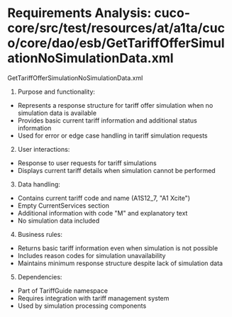 # Requirements Analysis: cuco-core/src/test/resources/at/a1ta/cuco/core/dao/esb/GetTariffOfferSimulationNoSimulationData.xml

GetTariffOfferSimulationNoSimulationData.xml

1. Purpose and functionality:
- Represents a response structure for tariff offer simulation when no simulation data is available
- Provides basic current tariff information and additional status information
- Used for error or edge case handling in tariff simulation requests

2. User interactions:
- Response to user requests for tariff simulations
- Displays current tariff details when simulation cannot be performed

3. Data handling:
- Contains current tariff code and name (A1S12_7, "A1 Xcite")
- Empty CurrentServices section
- Additional information with code "M" and explanatory text
- No simulation data included

4. Business rules:
- Returns basic tariff information even when simulation is not possible
- Includes reason codes for simulation unavailability
- Maintains minimum response structure despite lack of simulation data

5. Dependencies:
- Part of TariffGuide namespace
- Requires integration with tariff management system
- Used by simulation processing components